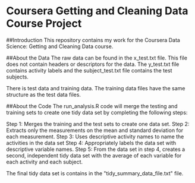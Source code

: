 # Coursera Getting and Cleaning Data Course Project

##Introduction
This repository contains my work for the Coursera Data Science: Getting and Cleaning Data course.

##About the Data
The raw data can be found in the x_test.txt file. This file does not contain headers or descriptors for the data. The y_test.txt file contains activity labels and the subject_test.txt file contains the test subjects. 

There is test data and training data. The training data files have the same structure as the test data files. 

##About the Code
The run_analysis.R code will merge the testing and training sets to create one tidy data set by completing the following steps:

Step 1: Merges the training and the test sets to create one data set.
Step 2: Extracts only the measurements on the mean and standard deviation for each measurement. 
Step 3: Uses descriptive activity names to name the activities in the data set
Step 4: Appropriately labels the data set with descriptive variable names. 
Step 5: From the data set in step 4, creates a second, independent tidy data set with the average of each variable for each activity and each subject.

The final tidy data set is contains in the "tidy_summary_data_file.txt" file.
